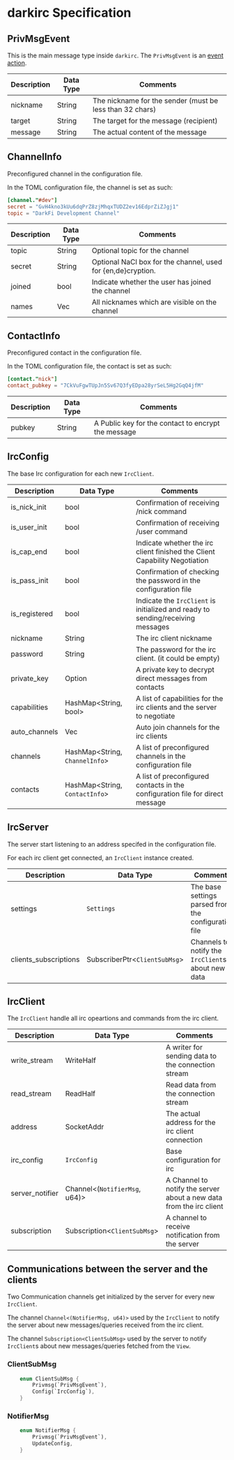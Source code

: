 
# darkirc Specification

## PrivMsgEvent

This is the main message type inside `darkirc`. The `PrivMsgEvent` is an
[event action](../event_graph/network_protocol.md#event).


| Description	| Data Type		| Comments																	| 
|-------------- |-------------- | ------------------------------------------------------------------------- |
| nickname		| String		| The nickname for the sender (must be less than 32 chars)					|
| target		| String		| The target for the message (recipient)									|
| message		| String		| The actual content of the message											|

## ChannelInfo

Preconfigured channel in the configuration file.

In the TOML configuration file, the channel is set as such:

```toml
[channel."#dev"]
secret = "GvH4kno3kUu6dqPrZ8zjMhqxTUDZ2ev16EdprZiZJgj1"
topic = "DarkFi Development Channel"
```

| Description	| Data Type		| Comments																	|
|-------------- |-------------- | ------------------------------------------------------------------------- |
| topic			| String		| Optional topic for the channel											|
| secret		| String		| Optional NaCl box for the channel, used for {en,de}cryption.				|
| joined		| bool			| Indicate whether the user has joined the channel							|
| names			| Vec<String>	| All nicknames which are visible on the channel							|


## ContactInfo

Preconfigured contact in the configuration file.

In the TOML configuration file, the contact is set as such:

```toml
[contact."nick"]
contact_pubkey = "7CkVuFgwTUpJn5Sv67Q3fyEDpa28yrSeL5Hg2GqQ4jfM"
```

| Description	| Data Type		| Comments												|
|-------------- |-------------- | ----------------------------------------------------- |
| pubkey		| String		| A Public key for the contact to encrypt the message	|

## IrcConfig

The base Irc configuration for each new `IrcClient`.

| Description	| Data Type						  | Comments																		|
|-------------- |-------------------------------- | ------------------------------------------------------------------------------- |
| is_nick_init	| bool							  | Confirmation of receiving /nick command											|
| is_user_init	| bool							  | Confirmation of receiving /user command											|
| is_cap_end	| bool							  | Indicate whether the irc client finished the Client Capability Negotiation		|
| is_pass_init	| bool							  | Confirmation of checking the password in the configuration file					|
| is_registered | bool							  | Indicate the `IrcClient` is initialized and ready to sending/receiving messages	|
| nickname		| String						  | The irc client nickname															|
| password		| String						  | The password for the irc client. (it could be empty)							|
| private_key	| Option<String>				  | A private key to decrypt direct messages from contacts							|
| capabilities	| HashMap<String, bool>			  | A list of capabilities for the irc clients and the server to negotiate			|
| auto_channels	| Vec<String>					  | Auto join channels for the irc clients											|
| channels		| HashMap<String, `ChannelInfo`>  | A list of preconfigured channels in the configuration file						|
| contacts		| HashMap<String, `ContactInfo`>  | A list of preconfigured contacts in the configuration file for direct message	|

## IrcServer

The server start listening to an address specifed in the configuration file. 

For each irc client get connected, an `IrcClient` instance created.

| Description				| Data Type						| Comments												|
|-------------------------- |------------------------------ | ----------------------------------------------------- |
| settings					| `Settings`					| The base settings parsed from the configuration file  |
| clients_subscriptions		| SubscriberPtr<`ClientSubMsg`> | Channels to notify the `IrcClient`s about new data	|

##  IrcClient

The `IrcClient` handle all irc opeartions and commands from the irc client.

| Description		| Data Type							| Comments																	|
|-------------------------- |------------------------------ | ----------------------------------------------------- |
| write_stream		| WriteHalf<Stream>					| A writer for sending data to the connection stream						|
| read_stream		| ReadHalf<Stream>					| Read data from the connection stream										|
| address			| SocketAddr						| The actual address for the irc client connection							|
| irc_config		| `IrcConfig`						| Base configuration for irc												|
| server_notifier 	| Channel<(`NotifierMsg`, u64)> 	| A Channel to notify the server about a new data from the irc client		|
| subscription 		| Subscription<`ClientSubMsg`> 		| A channel to receive notification from the server 						|


## Communications between the server and the clients

Two Communication channels get initialized by the server for every new `IrcClient`. 

The channel `Channel<(NotifierMsg, u64)>` used  by the `IrcClient` to
notify the server about new messages/queries received from the irc client.

The channel `Subscription<ClientSubMsg>` used by the server to notify
`IrcClient`s about new messages/queries fetched from the `View`. 

### ClientSubMsg

```rust
	enum ClientSubMsg {
		Privmsg(`PrivMsgEvent`),
		Config(`IrcConfig`),	
	}
```

### NotifierMsg 

```rust
	enum NotifierMsg {
		Privmsg(`PrivMsgEvent`),
		UpdateConfig,
	}
```

